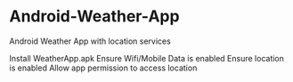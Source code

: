 # Android-Weather-App
Android Weather App with location services

Install WeatherApp.apk
Ensure Wifi/Mobile Data is enabled
Ensure location is enabled
Allow app permission to access location
